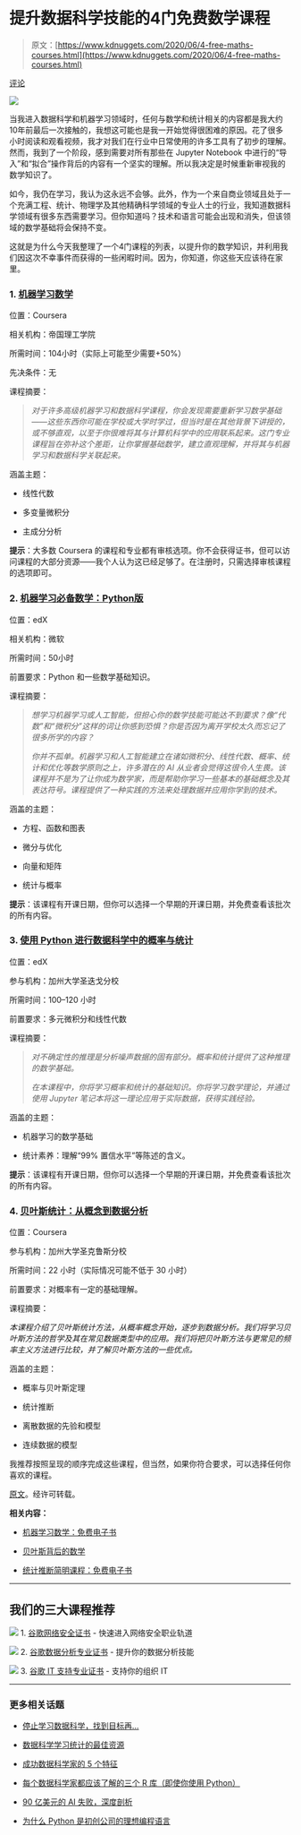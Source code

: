 # 提升数据科学技能的4门免费数学课程

> 原文：[https://www.kdnuggets.com/2020/06/4-free-maths-courses.html](https://www.kdnuggets.com/2020/06/4-free-maths-courses.html)

[评论](#comments)

![](../Images/cabf24e3541a599b34a0090ef460be7d.png)

当我进入数据科学和机器学习领域时，任何与数学和统计相关的内容都是我大约10年前最后一次接触的，我想这可能也是我一开始觉得很困难的原因。花了很多小时阅读和观看视频，我才对我们在行业中日常使用的许多工具有了初步的理解。然而，我到了一个阶段，感到需要对所有那些在 Jupyter Notebook 中进行的“导入”和“拟合”操作背后的内容有一个坚实的理解。所以我决定是时候重新审视我的数学知识了。

如今，我仍在学习，我认为这永远不会够。此外，作为一个来自商业领域且处于一个充满工程、统计、物理学及其他精确科学领域的专业人士的行业，我知道数据科学领域有很多东西需要学习。但你知道吗？技术和语言可能会出现和消失，但该领域的数学基础将会保持不变。

这就是为什么今天我整理了一个4门课程的列表，以提升你的数学知识，并利用我们因这次不幸事件而获得的一些闲暇时间。因为，你知道，你这些天应该待在家里。

### 1. [机器学习数学](https://www.coursera.org/specializations/mathematics-machine-learning)

位置：Coursera

相关机构：帝国理工学院

所需时间：104小时（实际上可能至少需要+50%）

先决条件：无

课程摘要：

> *对于许多高级机器学习和数据科学课程，你会发现需要重新学习数学基础——这些东西你可能在学校或大学时学过，但当时是在其他背景下讲授的，或不够直观，以至于你很难将其与计算机科学中的应用联系起来。这门专业课程旨在弥补这个差距，让你掌握基础数学，建立直观理解，并将其与机器学习和数据科学关联起来。*

涵盖主题：

+   线性代数

+   多变量微积分

+   主成分分析

**提示**：大多数 Coursera 的课程和专业都有审核选项。你不会获得证书，但可以访问课程的大部分资源——我个人认为这已经足够了。在注册时，只需选择审核课程的选项即可。

### 2. [机器学习必备数学：Python版](https://www.edx.org/es/course/essential-math-for-machine-learning-python-editi-2)

位置：edX

相关机构：微软

所需时间：50小时

前置要求：Python 和一些数学基础知识。

课程摘要：

> *想学习机器学习或人工智能，但担心你的数学技能可能达不到要求？像“代数”和“微积分”这样的词让你感到恐惧？你是否因为离开学校太久而忘记了很多所学的内容？*
> 
> *你并不孤单。机器学习和人工智能建立在诸如微积分、线性代数、概率、统计和优化等数学原则之上，许多潜在的 AI 从业者会觉得这很令人生畏。该课程并不是为了让你成为数学家，而是帮助你学习一些基本的基础概念及其表达符号。课程提供了一种实践的方法来处理数据并应用你学到的技术。*

涵盖的主题：

+   方程、函数和图表

+   微分与优化

+   向量和矩阵

+   统计与概率

**提示**：该课程有开课日期，但你可以选择一个早期的开课日期，并免费查看该批次的所有内容。

### 3\. [使用 Python 进行数据科学中的概率与统计](https://www.edx.org/es/course/probability-and-statistics-in-data-science-using-p)

位置：edX

参与机构：加州大学圣迭戈分校

所需时间：100–120 小时

前置要求：多元微积分和线性代数

课程摘要：

> *对不确定性的推理是分析噪声数据的固有部分。概率和统计提供了这种推理的数学基础。*
> 
> *在本课程中，你将学习概率和统计的基础知识。你将学习数学理论，并通过使用 Jupyter 笔记本将这一理论应用于实际数据，获得实践经验。*

涵盖的主题：

+   机器学习的数学基础

+   统计素养：理解“99% 置信水平”等陈述的含义。

**提示**：该课程有开课日期，但你可以选择一个早期的开课日期，并免费查看该批次的所有内容。

### 4\. [贝叶斯统计：从概念到数据分析](https://www.coursera.org/learn/bayesian-statistics)

位置：Coursera

参与机构：加州大学圣克鲁斯分校

所需时间：22 小时（实际情况可能不低于 30 小时）

前置要求：对概率有一定的基础理解。

课程摘要：

*本课程介绍了贝叶斯统计方法，从概率概念开始，逐步到数据分析。我们将学习贝叶斯方法的哲学及其在常见数据类型中的应用。我们将把贝叶斯方法与更常见的频率主义方法进行比较，并了解贝叶斯方法的一些优点。*

涵盖的主题：

+   概率与贝叶斯定理

+   统计推断

+   离散数据的先验和模型

+   连续数据的模型

我推荐按照呈现的顺序完成这些课程，但当然，如果你符合要求，可以选择任何你喜欢的课程。

[原文](https://towardsdatascience.com/4-free-maths-courses-to-do-in-quarantine-and-level-up-your-data-science-skills-f815daca56f7)。经许可转载。

**相关内容：**

+   [机器学习数学：免费电子书](https://www.kdnuggets.com/2020/04/mathematics-machine-learning-book.html)

+   [贝叶斯背后的数学](https://www.kdnuggets.com/2019/11/math-behind-bayes.html)

+   [统计推断简明课程：免费电子书](https://www.kdnuggets.com/2020/04/statistics-concise-course-statistical-inference-free-ebook.html)

* * *

## 我们的三大课程推荐

![](../Images/0244c01ba9267c002ef39d4907e0b8fb.png) 1\. [谷歌网络安全证书](https://www.kdnuggets.com/google-cybersecurity) - 快速进入网络安全职业轨道

![](../Images/e225c49c3c91745821c8c0368bf04711.png) 2\. [谷歌数据分析专业证书](https://www.kdnuggets.com/google-data-analytics) - 提升你的数据分析技能

![](../Images/0244c01ba9267c002ef39d4907e0b8fb.png) 3\. [谷歌 IT 支持专业证书](https://www.kdnuggets.com/google-itsupport) - 支持你的组织 IT

* * *

### 更多相关话题

+   [停止学习数据科学，找到目标再…](https://www.kdnuggets.com/2021/12/stop-learning-data-science-find-purpose.html)

+   [数据科学学习统计的最佳资源](https://www.kdnuggets.com/2021/12/springboard-top-resources-learn-data-science-statistics.html)

+   [成功数据科学家的 5 个特征](https://www.kdnuggets.com/2021/12/5-characteristics-successful-data-scientist.html)

+   [每个数据科学家都应该了解的三个 R 库（即使你使用 Python）](https://www.kdnuggets.com/2021/12/three-r-libraries-every-data-scientist-know-even-python.html)

+   [90 亿美元的 AI 失败，深度剖析](https://www.kdnuggets.com/2021/12/9b-ai-failure-examined.html)

+   [为什么 Python 是初创公司的理想编程语言](https://www.kdnuggets.com/2021/12/makes-python-ideal-programming-language-startups.html)
